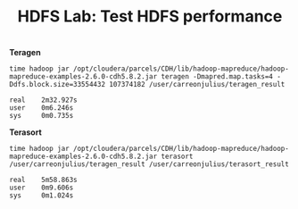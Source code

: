 # <center>HDFS Lab: Test HDFS performance
# <center>

**Teragen**

	time hadoop jar /opt/cloudera/parcels/CDH/lib/hadoop-mapreduce/hadoop-mapreduce-examples-2.6.0-cdh5.8.2.jar teragen -Dmapred.map.tasks=4 -Ddfs.block.size=33554432 107374182 /user/carreonjulius/teragen_result
	
	real    2m32.927s
	user    0m6.246s
	sys     0m0.735s

**Terasort**
	
	time hadoop jar /opt/cloudera/parcels/CDH/lib/hadoop-mapreduce/hadoop-mapreduce-examples-2.6.0-cdh5.8.2.jar terasort /user/carreonjulius/teragen_result /user/carreonjulius/terasort_result
	
	real    5m58.863s
	user    0m9.606s
	sys     0m1.024s